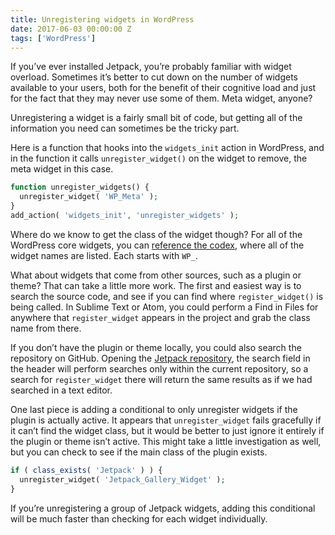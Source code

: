 ```yaml
---
title: Unregistering widgets in WordPress
date: 2017-06-03 00:00:00 Z
tags: ['WordPress']
---
```


If you’ve ever installed Jetpack, you’re probably familiar with widget overload. Sometimes it’s better to cut down on the number of widgets available to your users, both for the benefit of their cognitive load and just for the fact that they may never use some of them. Meta widget, anyone?

Unregistering a widget is a fairly small bit of code, but getting all of the information you need can sometimes be the tricky part.

Here is a function that hooks into the `widgets_init` action in WordPress, and in the function it calls `unregister_widget()` on the widget to remove, the meta widget in this case.

```php
function unregister_widgets() {
  unregister_widget( 'WP_Meta' );
}
add_action( 'widgets_init', 'unregister_widgets' );
```

Where do we know to get the class of the widget though? For all of the WordPress core widgets, you can [reference the codex](https://codex.wordpress.org/Function_Reference/unregister_widget), where all of the widget names are listed. Each starts with `WP_`.

What about widgets that come from other sources, such as a plugin or theme? That can take a little more work. The first and easiest way is to search the source code, and see if you can find where `register_widget()` is being called. In Sublime Text or Atom, you could perform a Find in Files for anywhere that `register_widget` appears in the project and grab the class name from there.

If you don’t have the plugin or theme locally, you could also search the repository on GitHub. Opening the [Jetpack repository](https://github.com/Automattic/Jetpack), the search field in the header will perform searches only within the current repository, so a search for `register_widget` there will return the same results as if we had searched in a text editor.

One last piece is adding a conditional to only unregister widgets if the plugin is actually active. It appears that `unregister_widget` fails gracefully if it can’t find the widget class, but it would be better to just ignore it entirely if the plugin or theme isn’t active. This might take a little investigation as well, but you can check to see if the main class of the plugin exists.

```php
if ( class_exists( 'Jetpack' ) ) {
  unregister_widget( 'Jetpack_Gallery_Widget' );
}
```

If you’re unregistering a group of Jetpack widgets, adding this conditional will be much faster than checking for each widget individually.